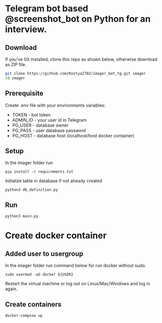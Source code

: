 # Telegram bot based @screenshot_bot on Python for an interview.


## Download

If you've Git installed, clone this repo as shown below, otherwise download as ZIP file.

```bash
git clone https://github.com/Kostya2702/imager_bot_tg.git imager
cd imager
```

## Prerequisite

Create .env file with your environments variables:

- TOKEN - bot token
- ADMIN_ID - your user id in Telegram
- PG_USER - database owner
- PG_PASS - user database password
- PG_HOST - database host (localhost/host docker container)

## Setup

In the imager folder run

```
pip install -r requirements.txt
```

Initialize table in database if not already created

```
python3 db_definition.py
```

## Run

```
python3 main.py
```

# Create docker container

## Added user to usergroup

In the imager folder run command below for run docker without sudo.

```
sudo usermod -aG docker ${USER}
```

Restart the virtual machine or log out on Linux/Mac/Windows and log in again.

## Create containers

```
docker-compose up
```
